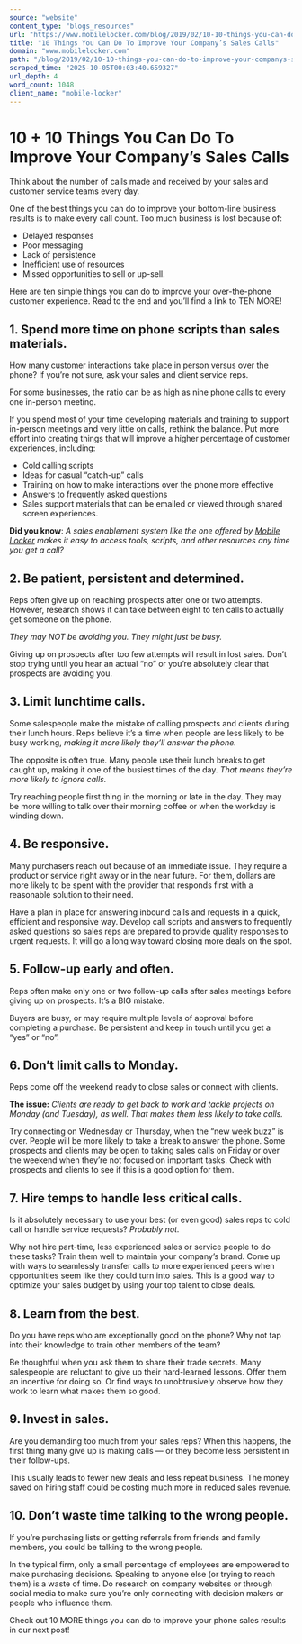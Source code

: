 ```yaml
---
source: "website"
content_type: "blogs_resources"
url: "https://www.mobilelocker.com/blog/2019/02/10-10-things-you-can-do-to-improve-your-companys-sales-calls/"
title: "10 Things You Can Do To Improve Your Company’s Sales Calls"
domain: "www.mobilelocker.com"
path: "/blog/2019/02/10-10-things-you-can-do-to-improve-your-companys-sales-calls/"
scraped_time: "2025-10-05T00:03:40.659327"
url_depth: 4
word_count: 1048
client_name: "mobile-locker"
---
```


# 10 + 10 Things You Can Do To Improve Your Company’s Sales Calls

Think about the number of calls made and received by your sales and customer service teams every day.

One of the best things you can do to improve your bottom-line business results is to make every call count. Too much business is lost because of:

*   Delayed responses
*   Poor messaging
*   Lack of persistence
*   Inefficient use of resources
*   Missed opportunities to sell or up-sell.

Here are ten simple things you can do to improve your over-the-phone customer experience. Read to the end and you’ll find a link to TEN MORE!

## 1. Spend more time on phone scripts than sales materials.

How many customer interactions take place in person versus over the phone? If you’re not sure, ask your sales and client service reps.

For some businesses, the ratio can be as high as nine phone calls to every one in-person meeting.

If you spend most of your time developing materials and training to support in-person meetings and very little on calls, rethink the balance. Put more effort into creating things that will improve a higher percentage of customer experiences, including:

*   Cold calling scripts
*   Ideas for casual “catch-up” calls
*   Training on how to make interactions over the phone more effective
*   Answers to frequently asked questions
*   Sales support materials that can be emailed or viewed through shared screen experiences.

**Did you know**: _A sales enablement system like the one offered by_ [_Mobile Locker_](https://www.mobilelocker.com) _makes it easy to access tools, scripts, and other resources any time you get a call?_

## 2. Be patient, persistent and determined.

Reps often give up on reaching prospects after one or two attempts. However, research shows it can take between eight to ten calls to actually get someone on the phone.

_They may NOT be avoiding you. They might just be busy._

Giving up on prospects after too few attempts will result in lost sales. Don’t stop trying until you hear an actual “no” or you’re absolutely clear that prospects are avoiding you.

## 3. Limit lunchtime calls.

Some salespeople make the mistake of calling prospects and clients during their lunch hours. Reps believe it’s a time when people are less likely to be busy working, _making it more likely they’ll answer the phone._

The opposite is often true. Many people use their lunch breaks to get caught up, making it one of the busiest times of the day. _That means they’re more likely to ignore calls._

Try reaching people first thing in the morning or late in the day. They may be more willing to talk over their morning coffee or when the workday is winding down.

## 4. Be responsive.

Many purchasers reach out because of an immediate issue. They require a product or service right away or in the near future. For them, dollars are more likely to be spent with the provider that responds first with a reasonable solution to their need.

Have a plan in place for answering inbound calls and requests in a quick, efficient and responsive way. Develop call scripts and answers to frequently asked questions so sales reps are prepared to provide quality responses to urgent requests. It will go a long way toward closing more deals on the spot.

## 5. Follow-up early and often.

Reps often make only one or two follow-up calls after sales meetings before giving up on prospects. It’s a BIG mistake.

Buyers are busy, or may require multiple levels of approval before completing a purchase. Be persistent and keep in touch until you get a “yes” or “no”.

## 6. Don’t limit calls to Monday.

Reps come off the weekend ready to close sales or connect with clients.

**The issue:** _Clients are ready to get back to work and tackle projects on Monday (and Tuesday), as well. That makes them less likely to take calls._

Try connecting on Wednesday or Thursday, when the “new week buzz” is over. People will be more likely to take a break to answer the phone. Some prospects and clients may be open to taking sales calls on Friday or over the weekend when they’re not focused on important tasks. Check with prospects and clients to see if this is a good option for them.

## 7. Hire temps to handle less critical calls.

Is it absolutely necessary to use your best (or even good) sales reps to cold call or handle service requests? _Probably not._

Why not hire part-time, less experienced sales or service people to do these tasks? Train them well to maintain your company’s brand. Come up with ways to seamlessly transfer calls to more experienced peers when opportunities seem like they could turn into sales. This is a good way to optimize your sales budget by using your top talent to close deals.

## 8. Learn from the best.

Do you have reps who are exceptionally good on the phone? Why not tap into their knowledge to train other members of the team?

Be thoughtful when you ask them to share their trade secrets. Many salespeople are reluctant to give up their hard-learned lessons. Offer them an incentive for doing so. Or find ways to unobtrusively observe how they work to learn what makes them so good.

## 9. Invest in sales.

Are you demanding too much from your sales reps? When this happens, the first thing many give up is making calls — or they become less persistent in their follow-ups.

This usually leads to fewer new deals and less repeat business. The money saved on hiring staff could be costing much more in reduced sales revenue.

## 10. Don’t waste time talking to the wrong people.

If you’re purchasing lists or getting referrals from friends and family members, you could be talking to the wrong people.

In the typical firm, only a small percentage of employees are empowered to make purchasing decisions. Speaking to anyone else (or trying to reach them) is a waste of time. Do research on company websites or through social media to make sure you’re only connecting with decision makers or people who influence them.

Check out 10 MORE things you can do to improve your phone sales results in our next post!